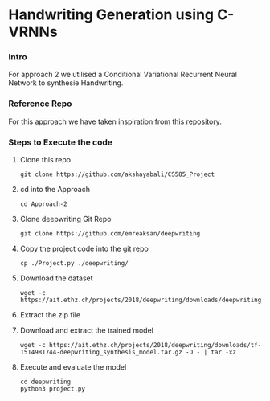 # Handwriting Generation using C-VRNNs

### Intro

For approach 2 we utilised a Conditional Variational Recurrent Neural Network to synthesie Handwriting.

### Reference Repo

For this approach we have taken inspiration from [this repository](https://github.com/emreaksan/deepwriting).

### Steps to Execute the code

1. Clone this repo
   ```
   git clone https://github.com/akshayabali/CS585_Project
   ```

2. cd into the Approach
   ``` 
   cd Approach-2 
   ```

3. Clone deepwriting Git Repo
   ``` 
   git clone https://github.com/emreaksan/deepwriting
   ```

4. Copy the project code into the git repo
   ``` 
   cp ./Project.py ./deepwriting/ 
   ```

5. Download the dataset
   ``` 
   wget -c https://ait.ethz.ch/projects/2018/deepwriting/downloads/deepwriting_dataset.zip 
   ```

6. Extract the zip file 

7. Download and extract the trained model
   ```
   wget -c https://ait.ethz.ch/projects/2018/deepwriting/downloads/tf-1514981744-deepwriting_synthesis_model.tar.gz -O - | tar -xz  
   ```

8. Execute and evaluate the model
   ``` 
   cd deepwriting
   python3 project.py
   ```





